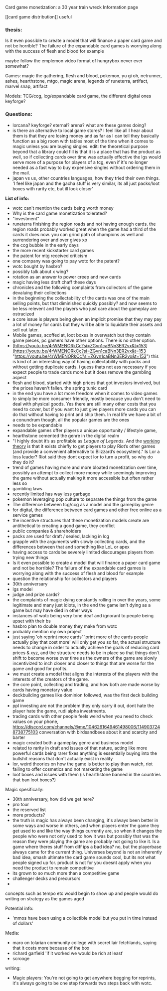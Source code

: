 Card game monetization: a 30 year train wreck
Information page

[[card game distribution]] useful


### thesis:
Is it even possible to create a model that will finance a paper card game and not be horrible? The failure of the expandable card games is worrying along with the success of flesh and blood for example

maybe follow the emplemon video format of hungrybox never ever somewhat?

Games: magic the gathering, flesh and blood,  pokemon, yu gi oh, netrunner, ashes, hearthstone, mtgo, magic arena, legends of runeterra, artifact, marvel snap, artifact

Models: TCG/ccg, lcg/expandable card game, the different digital ones
keyforge?


### Questions:
- lorcana? keyforge? eternal? arena? what are these games doing?
- is there an alternative to local game stores? I feel like all I hear about them is that they are losing money and as far as I can tell they basically function as a big room with tables most of the time when it comes to magic unless you are buying singles. edit: the theoretical purpose beyond that a library could fill is that it is a place that has the product as well, so if collecting cards over time was actually effective the lgs would serve more of a purpose for players of a tcg, even if it's no longer needed as a fast way to buy expensive singles without ordering them in the mail.
- japan vs us, other countries languages, how they tried their own things. 'I feel like japan and the gacha stuff is very similar, its all just packs/loot boxes with rarity etc, but ill look closer'

**List of info:**
- wotc can't mention the cards being worth money
- Why is the card game monetization tolerated?
- "investment"
- runeterra finishing the region roads and not having enough cards. the region roads probably worked great when the game had a third of the cards it does now. you can grind path of champions as well and surrendering over and over gives xp
- the ccg bubble in the early days
- the more recent kickstarter card games
- the patent for mtg received criticism
- one company was going to pay wotc for the patent?
- wotc bought by hasbro?
- possibly talk about x wing?
- rotation as an answer to power creep and new cards
- magic having less draft chaff these days
- chronicles and the following complaints from collectors of the game devaluing their collections
- in the beginning the collectability of the cards was one of the main selling points, but that diminished quickly possibly? and now seems to be less relevent and the players who just care about the gameplay are ostracized 
- a core issue is players being given an implicit promise that they may pay a lot of money for cards but they will be able to liquidate their assets and sell out later.
- Mobile games, scoffed at, loot boxes in overwatch but they contain game pieces, pc gamers have other options. There is no other option.
- [https://youtu.be/4rWMENORkCc?si=ZGvn1caBNn3ER2vx&t=153](https://youtu.be/4rWMENORkCc?si=ZGvn1caBNn3ER2vx&t=153 "https://youtu.be/4rWMENORkCc?si=ZGvn1caBNn3ER2vx&t=153") this is kind of an interesting way of having collectability with packs and without getting duplicate cards. i guess thats not ass necessary if you expect people to trade cards more but it does remove the gambling aspect
- flesh and blood, started with high prices that got investors involved, but the prices haven't fallen. the spring tunic card
- in the end you have a lot more freedom when it comes to video games to simply be more consumer friendly, mostly because you don't need to deal with physical goods. Yes there are still many other costs that you need to cover, but if you want to just give players more cards you can do that without having to print and ship them. In real life we have a bit of a conundrum though, all the popular games are the ones
- needs to be expandable
- expandable games offer players a unique opportunity / lifestyle game, 
- hearthstone cemented the genre in the digital realm
- "I highly doubt it’s as profitable as _League of Legends._ And the [working theory](https://www.youtube.com/shorts/doFzupSFOgo) is that it exists chiefly to get players to play Riot’s other games (and provide a convenient alternative to Blizzard’s ecosystem)." Is Lor a loss leader? Riot said they dont expect lor to turn a profit, so why do they do it?
- trend of games having more and more bloated monetization over time, possibly an attempt to collect more money while seemingly improving the game without actually making it more accessible but often rather less so
- gambling laws
- recently limited has way less garbage
- pokemon leveraging pop culture to separate the things from the game
- The difference between tcg/ccg as a model and the gameplay genre
- for digital, the difference between card games and other free online as a service games
- the incentive structures that these monetization models create are antithetical to creating a good game, they conflict
- public companies & shareholders
- packs are used for draft / sealed, lacking in lcg
- grapple with the arguments with slowly collecting cards, and the differences between that and something like LoL or apex
- having access to cards be severely limited discourages players from trying new things
- Is it even possible to create a model that will finance a paper card game and not be horrible? The failure of the expandable card games is worrying along with the success of flesh and blood for example
- question the relationship for collectors and players
- 30th anniversary
- lgs model
- judge and prize cards?
- the complaints of magic dying constantly rolling in over the years, some legitimate and many just idiots, in the end the game isn't dying as a game but may have died in other ways
- instances of wotc being very tone deaf and ignorant to people being upset with their bs
- hasbro plan to double money they make from wotc
- probably mention my own project
- just saying 'oh reprint more cards' 'print more of the cards people actually play that cost more' will only get you so far, the actual structure needs to change in order to actually achieve the goals of reducing card prices & xyz, and the structure needs to be in place so that things don't shift to become worse over time as the owners of the game are slowly incentivized to inch closer and closer to things that are worse for the game and good for profits.
- we must create a model that aligns the interests of the players with the interests of the creators of the game.
- the core point, collecting and trading, and how both are made worse by cards having monetary value
- deckbuilding games like dominion followed, was the first deck building game
- ppl investing are not the problem they only carry it out, dont hate the player hate the game, rudi alpha investments. 
- trading cards with other people feels weird when you need to check values on your phone, https://discord.com/channels/@me/1046261649461498006/1149037248738775103 conversation with birdsandbees about it and scarcity and barter
- magic created both a gameplay genre and business model
- related to rarity in draft and issues of that nature, acting like more powerful cards being rarer fixes anything is essentially buying into the bullshit reasons that don't actually exist in reality
- lor, weird theories on how the game is better to play than watch, riot failing to offer cosmetics and not marketing the game
- loot boxes and issues with them (is hearthstone banned in the countries that ban loot boxes?)

Magic spesifically:
- 30th anniversary, how did we get here?
- pro tour
- the reserved list
- more products?
- the truth is magic has always been changing, it's always been better in some ways and worse in others, and when players enter the game they get used to and like the way things currently are, so when it changes the people who were not only used to how it was but possibly that was the reason they were playing the game are probably not going to like it. Is a game where theres stuff from diff ips a bad idea? no, but the playerbase always came for the current thing. Universes beyond is not an inherently bad idea, smash ultimate the card game sounds cool, but its not what people signed up for. product is not for you doesnt apply when you need the product to remain competitive
- its grown to so much more than a competitive game
- challenger decks and precursors
- 

concepts such as tempo etc would begin to show up and people would do writing on strategy as the games aged

Potential info:
- 'mmos have been using a collectible model but you put in time instead of dollars'

Media:
- maro on tolarian community college with secret lair fetchlands, saying that it costs more because of the box
- richard garfield 'if it worked we would be rich at least'
- scrooge

writing:
- Magic players: You're not going to get anywhere begging for reprints, it's always going to be one step forwards two steps back with wotc.
